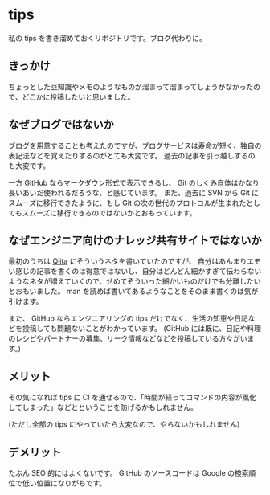 # tips

私の tips を書き溜めておくリポジトリです。ブログ代わりに。

## きっかけ

ちょっとした豆知識やメモのようなものが溜まって溜まってしょうがなかったので、どこかに投稿したいと思いました。

## なぜブログではないか

ブログを用意することも考えたのですが、ブログサービスは寿命が短く、独自の表記法などを覚えたりするのがとても大変です。
過去の記事を引っ越しするのも大変です。

一方 GitHub ならマークダウン形式で表示できるし、 Git のしくみ自体はかなり長いあいだ使われるだろうな、と感じています。
また、過去に SVN から Git にスムーズに移行できたように、もし Git の次の世代のプロトコルが生まれたとしてもスムーズに移行できるのではないかとおもっています。

## なぜエンジニア向けのナレッジ共有サイトではないか

最初のうちは [Qiita](https://qiita.com/kitsuyui) にそういうネタを書いていたのですが、
自分はあんまりエモい感じの記事を書くのは得意ではないし、自分はどんどん細かすぎて伝わらないようなネタが増えていくので、せめてそういった細かいものだけでも分離したいとおもいました。 man を読めば書いてあるようなことをそのまま書くのは気が引けます。

また、 GitHub ならエンジニアリングの tips だけでなく、生活の知恵や日記などを投稿しても問題ないことがわかっています。
(GitHub には既に、日記や料理のレシピやパートナーの募集、リーク情報などなどを投稿している方々がいます。)

## メリット

その気になれば tips に CI を通せるので、「時間が経ってコマンドの内容が風化してしまった」などとということを防げるかもしれません。

(ただし全部の tips にやっていたら大変なので、やらないかもしれません)

## デメリット

たぶん SEO 的にはよくないです。 GitHub のソースコードは Google の検索順位で低い位置になりがちです。
